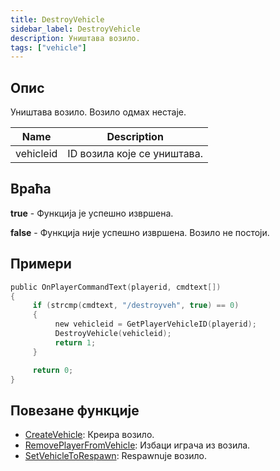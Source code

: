 ```yaml
---
title: DestroyVehicle
sidebar_label: DestroyVehicle
description: Уништава возило.
tags: ["vehicle"]
---
```


## Опис

Уништава возило. Возило одмах нестаје.

| Name      | Description                 |
| --------- | --------------------------- |
| vehicleid | ID возила које се уништава. |

## Враћа

**true** - Функција је успешно извршена.

**false** - Функција није успешно извршена. Возило не постоји.

## Примери

```c
public OnPlayerCommandText(playerid, cmdtext[])
{
     if (strcmp(cmdtext, "/destroyveh", true) == 0)
     {
          new vehicleid = GetPlayerVehicleID(playerid);
          DestroyVehicle(vehicleid);
          return 1;
     }

     return 0;
}
```

## Повезане функције

- [CreateVehicle](CreateVehicle): Креира возило.
- [RemovePlayerFromVehicle](RemovePlayerFromVehicle): Избаци играча из возила.
- [SetVehicleToRespawn](SetVehicleToRespawn): Respawnuje возило.

